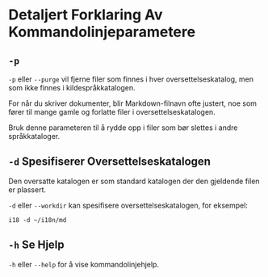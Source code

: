 # Detaljert Forklaring Av Kommandolinjeparametere

## `-p`

`-p` eller `--purge` vil fjerne filer som finnes i hver oversettelseskatalog, men som ikke finnes i kildespråkkatalogen.

For når du skriver dokumenter, blir Markdown-filnavn ofte justert, noe som fører til mange gamle og forlatte filer i oversettelseskatalogen.

Bruk denne parameteren til å rydde opp i filer som bør slettes i andre språkkataloger.

## `-d` Spesifiserer Oversettelseskatalogen

Den oversatte katalogen er som standard katalogen der den gjeldende filen er plassert.

`-d` eller `--workdir` kan spesifisere oversettelseskatalogen, for eksempel:

```
i18 -d ~/i18n/md
```

## `-h` Se Hjelp

`-h` eller `--help` for å vise kommandolinjehjelp.